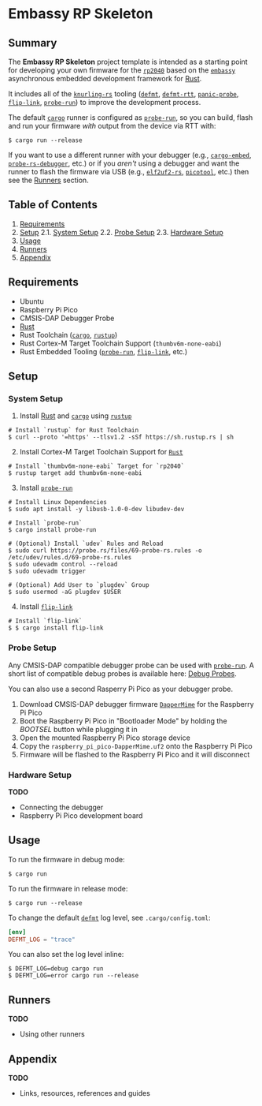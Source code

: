 # Embassy RP Skeleton
## Summary
The **Embassy RP Skeleton** project template is intended as a starting point for developing your own firmware for the
[`rp2040`][1] based on the [`embassy`][2] asynchronous embedded development framework for [Rust][12].

It includes all of the [`knurling-rs`][3] tooling ([`defmt`][4], [`defmt-rtt`][4], [`panic-probe`][4], [`flip-link`][5],
[`probe-run`][6]) to improve the development process.

The default [`cargo`][7] runner is configured as [`probe-run`][6], so you can build, flash and run your firmware _with_
output from the device via RTT with:

```shell
$ cargo run --release
```

If you want to use a different runner with your debugger (e.g., [`cargo-embed`][8], [`probe-rs-debugger`][9], etc.) or
if you _aren't_ using a debugger and want the runner to flash the firmware via USB (e.g., [`elf2uf2-rs`][10],
[`picotool`][11], etc.) then see the [Runners](#runners) section.

## Table of Contents
1. [Requirements](#requirements)
2. [Setup](#setup)
   2.1. [System Setup](#system-setup)
   2.2. [Probe Setup](#probe-setup)
   2.3. [Hardware Setup](#hardware-setup)
3. [Usage](#usage)
4. [Runners](#runners)
5. [Appendix](#appendix)

## Requirements
* Ubuntu
* Raspberry Pi Pico
* CMSIS-DAP Debugger Probe
* [Rust][12]
* Rust Toolchain ([`cargo`][7], [`rustup`][13])
* Rust Cortex-M Target Toolchain Support (`thumbv6m-none-eabi`)
* Rust Embedded Tooling ([`probe-run`][6], [`flip-link`][5], etc.)

## Setup
### System Setup
1. Install [Rust][12] and [`cargo`][7] using [`rustup`][13]
```shell
# Install `rustup` for Rust Toolchain
$ curl --proto '=https' --tlsv1.2 -sSf https://sh.rustup.rs | sh
```

2. Install Cortex-M Target Toolchain Support for [`Rust`][12]
```shell
# Install `thumbv6m-none-eabi` Target for `rp2040`
$ rustup target add thumbv6m-none-eabi
```

3. Install [`probe-run`][6]
```shell
# Install Linux Dependencies
$ sudo apt install -y libusb-1.0-0-dev libudev-dev

# Install `probe-run`
$ cargo install probe-run

# (Optional) Install `udev` Rules and Reload
$ sudo curl https://probe.rs/files/69-probe-rs.rules -o /etc/udev/rules.d/69-probe-rs.rules
$ sudo udevadm control --reload
$ sudo udevadm trigger

# (Optional) Add User to `plugdev` Group
$ sudo usermod -aG plugdev $USER
```

4. Install [`flip-link`][5]
```shell
# Install `flip-link`
$ $ cargo install flip-link
```

### Probe Setup
Any CMSIS-DAP compatible debugger probe can be used with [`probe-run`][6].
A short list of compatible debug probes is available here: [Debug Probes][15].

You can also use a second Rasperry Pi Pico as your debugger probe.
1. Download CMSIS-DAP debugger firmware [`DapperMime`][14] for the Raspberry Pi Pico
2. Boot the Raspberry Pi Pico in "Bootloader Mode" by holding the _BOOTSEL_ button while plugging it in
3. Open the mounted Raspberry Pi Pico storage device
4. Copy the `raspberry_pi_pico-DapperMime.uf2` onto the Raspberry Pi Pico
5. Firmware will be flashed to the Raspberry Pi Pico and it will disconnect

### Hardware Setup
**TODO**
  - Connecting the debugger
  - Raspberry Pi Pico development board

## Usage
To run the firmware in debug mode:
```shell
$ cargo run
```

To run the firmware in release mode:
```shell
$ cargo run --release
```

To change the default [`defmt`][4] log level, see `.cargo/config.toml`:
```toml
[env]
DEFMT_LOG = "trace"
```

You can also set the log level inline:
```shell
$ DEFMT_LOG=debug cargo run
$ DEFMT_LOG=error cargo run --release
```

## Runners
**TODO**
  - Using other runners

## Appendix
**TODO**
  - Links, resources, references and guides

<!-- Reference -->
[1]: https://www.raspberrypi.com/documentation/microcontrollers/rp2040.html
[2]: https://embassy.dev/dev/index.html
[3]: https://github.com/knurling-rs/app-template
[4]: https://github.com/knurling-rs/defmt
[5]: https://github.com/knurling-rs/flip-link
[6]: https://github.com/knurling-rs/probe-run
[7]: https://doc.rust-lang.org/cargo/
[8]: https://github.com/probe-rs/cargo-embed
[9]: https://github.com/probe-rs/vscode
[10]: https://github.com/JoNil/elf2uf2-rs
[11]: https://github.com/raspberrypi/picotool
[12]: https://www.rust-lang.org/
[13]: https://rustup.rs/
[14]: https://github.com/majbthrd/DapperMime
[15]: https://github.com/rp-rs/rp2040-project-template/blob/main/debug_probes.md

<!-- Other Stuff -->
<!--
https://github.com/rust-embedded/awesome-embedded-rust
https://github.com/rp-rs/rp2040-project-template
https://timsavage.github.io/rpi-pico-devboard/
https://github.com/embassy-rs/embassy
https://probe.rs/docs/getting-started/probe-setup/
https://embedded-trainings.ferrous-systems.com/
https://docs.rust-embedded.org/book/
https://github.com/ferrous-systems/teaching-material
https://reltech.substack.com/p/getting-started-with-rust-on-a-raspberry
-->
